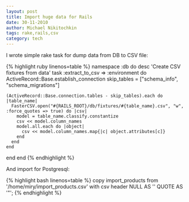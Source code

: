 ```yaml
---
layout: post
title: Import huge data for Rails
date: 30-11-2010
author: Michael Nikitochkin
tags: rake,rails,csv
category: tech
---
```


I wrote simple rake task for dump data from DB to CSV file:

{% highlight ruby linenos=table %}
namespace :db do
  desc 'Create CSV fixtures from data'
  task :extract_to_csv => :environment do
    ActiveRecord::Base.establish_connection
    skip_tables = ["schema_info", "schema_migrations"]

    (ActiveRecord::Base.connection.tables - skip_tables).each do |table_name|
      FasterCSV.open("#{RAILS_ROOT}/db/fixtures/#{table_name}.csv", "w", :force_quotes => true) do |csv|
        model = table_name.classify.constantize
        csv << model.column_names
        model.all.each do |object|
          csv << model.column_names.map{|c| object.attributes[c]}
        end
      end
    end
  end
end
{% endhighlight %}

And import for Postgresql:

{% highlight bash linenos=table %}
copy import_products from '/home/miry/import_products.csv'
  with csv header NULL AS '' QUOTE  AS  '"';
{% endhighlight %}

